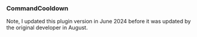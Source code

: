 ### CommandCooldown

Note, I updated this plugin version in June 2024 before it was updated by the original developer in August.
